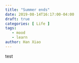 ```yaml
---
title: "Summer ends"
date: 2019-08-14T16:17:00-04:00
draft: true
categories: [ Life ]
tags:
   - mood
   - learn
author: Han Xiao
---
```


test

